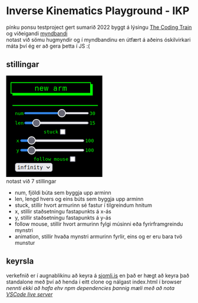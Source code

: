 # Inverse Kinematics Playground - IKP

pínku ponsu testproject gert sumarið 2022 byggt á lýsingu [The Coding Train](https://youtube.com/thecodingtrain) og viðeigandi [myndbandi](https://youtu.be/hbgDqyy8bIw)  
notast við sömu hugmyndir og í myndbandinu en útfært á aðeins óskilvirkari máta því ég er að gera þetta í JS :(  

## stillingar
![Screenshot af stillingum](./img/stillingar.png)  
notast við 7 stillingar
- num, fjöldi búta sem byggja upp arminn
- len, lengd hvers og eins búts sem byggja upp arminn
- stuck, stillir hvort armurinn sé fastur í tilgreindum hnitum
- x, stillir staðsetningu fastapunkts á x-ás
- y, stillir staðsetningu fastapunkts á y-ás
- follow mouse, stillir hvort armurinn fylgi músinni eða fyrirframgreindu mynstri
- animation, stillir hvaða mynstri armurinn fyrlir, eins og er eru bara tvö munstur

## keyrsla
verkefnið er í augnablikinu að keyra á [sjomli.is](https://sjomli.is/IKP) en það er hægt að keyra það standalone með því að henda í eitt clone og nálgast index.html í browser  
*nennti ekki að hafa ehv npm dependencies þannig mæli með að nota [VSCode live server](https://github.com/ritwickdey/vscode-live-server)*
